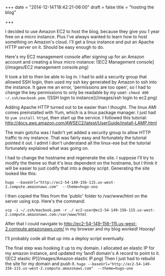 +++
date = "2014-12-14T18:42:21-06:00"
draft = false
title = "hosting the blog"

+++

I decided to use Amazon EC2 to host the blog, because they give you 1 year free on a micro instance.  Plus I've always wanted to learn how to host something on Amazon's cloud.  I'll get a linux instance and put an Apache HTTP server on it.  Should be easy enough to do.

Here's my EC2 management console after signing up for an Amazon account and creating a linux micro instance:
![EC2 Management console](/images/EC2 management console.png)

It took a bit to then be able to log in.  I had to add a security group that allowed SSH login, then used my ssh key generated by Amazon to ssh into the instance.  It gave me an error, 'permissions are too open', so I had to change the key permissions to only be readable by my user: `chmod 400 ~/.ssh/macbook.pem`.
![SSH login to instance](/images/ssh login to ec2.png)

Adding Apache HTTP turned out to be easier than I thought.  The linux AMI comes preinstalled with Yum, which is a linux package manager.  I just had to `yum install httpd`, then start up the service.  I followed this tutorial: http://docs.aws.amazon.com/AWSEC2/latest/UserGuide/install-LAMP.html

The main gotcha was I hadn't yet added a security group to allow HTTP traffic to my instance.  That was fairly easy and fortunately the tutorial pointed it out.  I admit I don't understand all the linux-ese but the tutorial fortunately explained what was going on.

I had to change the hostname and regenerate the site.  I suppose I'll try to modify the theme so that it's less dependent on the hostname, but I think it will be easier to just codify that into a deploy script.  Generating the site looked like this:

`hugo --baseUrl="http://ec2-54-149-156-115.us-west-2.compute.amazonaws.com"  --theme=hugo-uno`

I then copied the files from the 'public' folder to /var/www/html on the server using scp.  Here's the command:

`scp -i ~/.ssh/macbook.pem -r ./ ec2-user@ec2-54-149-156-115.us-west-2.compute.amazonaws.com:/var/www/html`

After that I could navigate to http://ec2-54-149-156-115.us-west-2.compute.amazonaws.com/ in my browser and my blog worked!  Hooray!

I'll probably code all that up into a deploy script eventually.

The final step was hooking it up to my domain.  I allocated an elastic IP for my amazon instance, and updated my 1and1 domain's A record to point to it.
![EC2 elastic IP](/images/Amazon elastic IP.png)
Then I just had to rebuild the site for my domain and push it.
`hugo --baseUrl="http://ec2-54-149-156-115.us-west-2.compute.amazonaws.com"  --theme=hugo-uno`
